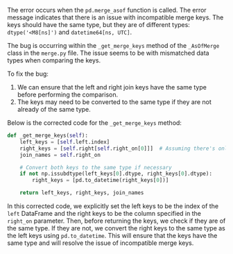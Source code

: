 The error occurs when the `pd.merge_asof` function is called. The error message indicates that there is an issue with incompatible merge keys. The keys should have the same type, but they are of different types: `dtype('<M8[ns]')` and `datetime64[ns, UTC]`.

The bug is occurring within the `_get_merge_keys` method of the `_AsOfMerge` class in the `merge.py` file. The issue seems to be with mismatched data types when comparing the keys.

To fix the bug:
1. We can ensure that the left and right join keys have the same type before performing the comparison.
2. The keys may need to be converted to the same type if they are not already of the same type.

Below is the corrected code for the `_get_merge_keys` method:

```python
def _get_merge_keys(self):
    left_keys = [self.left.index]
    right_keys = [self.right[self.right_on[0]]]  # Assuming there's only one column in right_on
    join_names = self.right_on

    # Convert both keys to the same type if necessary
    if not np.issubdtype(left_keys[0].dtype, right_keys[0].dtype):
        right_keys = [pd.to_datetime(right_keys[0])]

    return left_keys, right_keys, join_names
```

In this corrected code, we explicitly set the left keys to be the index of the `left` DataFrame and the right keys to be the column specified in the `right_on` parameter. Then, before returning the keys, we check if they are of the same type. If they are not, we convert the right keys to the same type as the left keys using `pd.to_datetime`. This will ensure that the keys have the same type and will resolve the issue of incompatible merge keys.